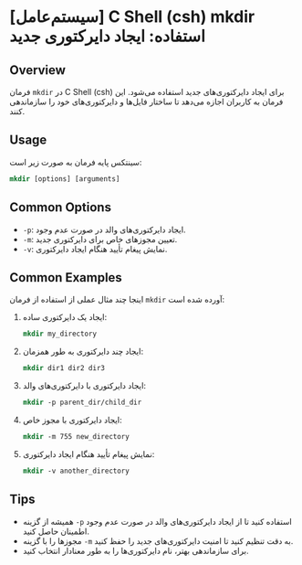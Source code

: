 # [سیستم‌عامل] C Shell (csh) mkdir استفاده: ایجاد دایرکتوری جدید

## Overview
فرمان `mkdir` در C Shell (csh) برای ایجاد دایرکتوری‌های جدید استفاده می‌شود. این فرمان به کاربران اجازه می‌دهد تا ساختار فایل‌ها و دایرکتوری‌های خود را سازماندهی کنند.

## Usage
سینتکس پایه فرمان به صورت زیر است:

```csh
mkdir [options] [arguments]
```

## Common Options
- `-p`: ایجاد دایرکتوری‌های والد در صورت عدم وجود.
- `-m`: تعیین مجوزهای خاص برای دایرکتوری جدید.
- `-v`: نمایش پیغام تأیید هنگام ایجاد دایرکتوری.

## Common Examples
اینجا چند مثال عملی از استفاده از فرمان `mkdir` آورده شده است:

1. ایجاد یک دایرکتوری ساده:
   ```csh
   mkdir my_directory
   ```

2. ایجاد چند دایرکتوری به طور همزمان:
   ```csh
   mkdir dir1 dir2 dir3
   ```

3. ایجاد دایرکتوری با دایرکتوری‌های والد:
   ```csh
   mkdir -p parent_dir/child_dir
   ```

4. ایجاد دایرکتوری با مجوز خاص:
   ```csh
   mkdir -m 755 new_directory
   ```

5. نمایش پیغام تأیید هنگام ایجاد دایرکتوری:
   ```csh
   mkdir -v another_directory
   ```

## Tips
- همیشه از گزینه `-p` استفاده کنید تا از ایجاد دایرکتوری‌های والد در صورت عدم وجود اطمینان حاصل کنید.
- مجوزها را با گزینه `-m` به دقت تنظیم کنید تا امنیت دایرکتوری‌های جدید را حفظ کنید.
- برای سازماندهی بهتر، نام دایرکتوری‌ها را به طور معنادار انتخاب کنید.